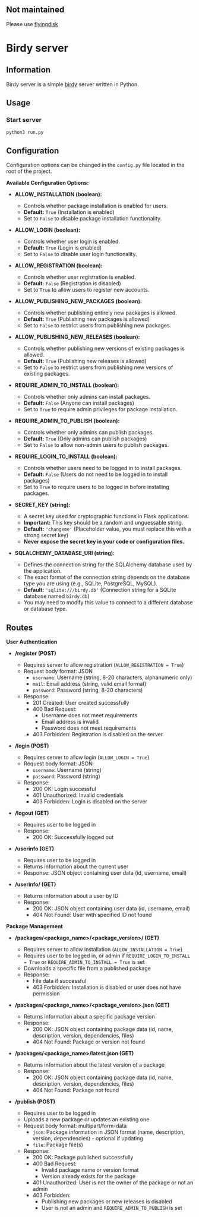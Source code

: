 ## Not maintained

Please use [flyingdisk](https://github.com/flyingdiskapp)

# Birdy server

## Information

Birdy server is a simple [birdy](https://github.com/swiftosproject/birdy) server written in Python. 

## Usage

### Start server

```bash
python3 run.py
```

## Configuration

Configuration options can be changed in the `config.py` file located in the root of the project.

**Available Configuration Options:**

* **ALLOW_INSTALLATION (boolean):**
    * Controls whether package installation is enabled for users.
    * **Default:** `True` (Installation is enabled)
    * Set to `False` to disable package installation functionality.

* **ALLOW_LOGIN (boolean):**
    * Controls whether user login is enabled.
    * **Default:** `True` (Login is enabled)
    * Set to `False` to disable user login functionality.

* **ALLOW_REGISTRATION (boolean):**
    * Controls whether user registration is enabled.
    * **Default:** `False` (Registration is disabled)
    * Set to `True` to allow users to register new accounts.

* **ALLOW_PUBLISHING_NEW_PACKAGES (boolean):**
    * Controls whether publishing entirely new packages is allowed.
    * **Default:** `True` (Publishing new packages is allowed)
    * Set to `False` to restrict users from publishing new packages.

* **ALLOW_PUBLISHING_NEW_RELEASES (boolean):**
    * Controls whether publishing new versions of existing packages is allowed.
    * **Default:** `True` (Publishing new releases is allowed)
    * Set to `False` to restrict users from publishing new versions of existing packages.

* **REQUIRE_ADMIN_TO_INSTALL (boolean):**
    * Controls whether only admins can install packages.
    * **Default:** `False` (Anyone can install packages)
    * Set to `True` to require admin privileges for package installation.

* **REQUIRE_ADMIN_TO_PUBLISH (boolean):**
    * Controls whether only admins can publish packages.
    * **Default:** `True` (Only admins can publish packages)
    * Set to `False` to allow non-admin users to publish packages.

* **REQUIRE_LOGIN_TO_INSTALL (boolean):**
    * Controls whether users need to be logged in to install packages.
    * **Default:** `False` (Users do not need to be logged in to install packages)
    * Set to `True` to require users to be logged in before installing packages.

* **SECRET_KEY (string):**
    * A secret key used for cryptographic functions in Flask applications.
    * **Important:** This key should be a random and unguessable string.
    * **Default:** `'changeme'` (Placeholder value, you must replace this with a strong secret key)
    * **Never expose the secret key in your code or configuration files.**

* **SQLALCHEMY_DATABASE_URI (string):**
    * Defines the connection string for the SQLAlchemy database used by the application.
    * The exact format of the connection string depends on the database type you are using (e.g., SQLite, PostgreSQL, MySQL).
    * **Default:** `'sqlite:///birdy.db'` (Connection string for a SQLite database named `birdy.db`)
    * You may need to modify this value to connect to a different database or database type.

## Routes

**User Authentication**

* **/register (POST)**
    * Requires server to allow registration (`ALLOW_REGISTRATION = True`)
    * Request body format: JSON
        * `username`: Username (string, 8-20 characters, alphanumeric only)
        * `mail`: Email address (string, valid email format)
        * `password`: Password (string, 8-20 characters)
    * Response:
        * 201 Created: User created successfully
        * 400 Bad Request:
            * Username does not meet requirements
            * Email address is invalid
            * Password does not meet requirements
        * 403 Forbidden: Registration is disabled on the server

* **/login (POST)**
    * Requires server to allow login (`ALLOW_LOGIN = True`)
    * Request body format: JSON
        * `username`: Username (string)
        * `password`: Password (string)
    * Response:
        * 200 OK: Login successful
        * 401 Unauthorized: Invalid credentials
        * 403 Forbidden: Login is disabled on the server

* **/logout (GET)**
    * Requires user to be logged in
    * Response:
        * 200 OK: Successfully logged out

* **/userinfo (GET)**
    * Requires user to be logged in
    * Returns information about the current user
    * Response: JSON object containing user data (id, username, email)

* **/userinfo/<id> (GET)**
    * Returns information about a user by ID
    * Response:
        * 200 OK: JSON object containing user data (id, username, email)
        * 404 Not Found: User with specified ID not found

**Package Management**

* **/packages/<package_name>/<package_version>/<filename> (GET)**
    * Requires server to allow installation (`ALLOW_INSTALLATION = True`)
    * Requires user to be logged in, or admin if `REQUIRE_LOGIN_TO_INSTALL = True` or `REQUIRE_ADMIN_TO_INSTALL = True` is set
    * Downloads a specific file from a published package
    * Response:
        * File data if successful
        * 403 Forbidden: Installation is disabled or user does not have permission
    
* **/packages/<package_name>/<package_version>.json (GET)**
    * Returns information about a specific package version
    * Response:
        * 200 OK: JSON object containing package data (id, name, description, version, dependencies, files)
        * 404 Not Found: Package or version not found

* **/packages/<package_name>/latest.json (GET)**
    * Returns information about the latest version of a package
    * Response:
        * 200 OK: JSON object containing package data (id, name, description, version, dependencies, files)
        * 404 Not Found: Package not found

* **/publish (POST)**
    * Requires user to be logged in
    * Uploads a new package or updates an existing one
    * Request body format: multipart/form-data
        * `json`: Package information in JSON format (name, description, version, dependencies) - optional if updating
        * `file`: Package file(s)
    * Response:
        * 200 OK: Package published successfully
        * 400 Bad Request:
            * Invalid package name or version format
            * Version already exists for the package
        * 401 Unauthorized: User is not the owner of the package or not an admin
        * 403 Forbidden:
            * Publishing new packages or new releases is disabled
            * User is not an admin and `REQUIRE_ADMIN_TO_PUBLISH` is set
